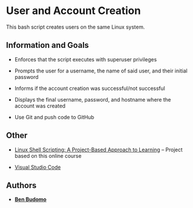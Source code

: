 # User and Account Creation

This bash script creates users on the same Linux system.

## Information and Goals

* Enforces that the script executes with superuser privileges

* Prompts the user for a username, the name of said user, and their initial password

* Informs if the account creation was successful/not successful

* Displays the final username, password, and hostname where the account was created 

* Use Git and push code to GitHub

## Other

* [Linux Shell Scripting: A Project-Based Approach to Learning](https://www.udemy.com/course/linux-shell-scripting-projects/) – Project based on this online course

* [Visual Studio Code]( https://code.visualstudio.com/)

## Authors

* **[Ben Budomo](https://github.com/benbudomo)**